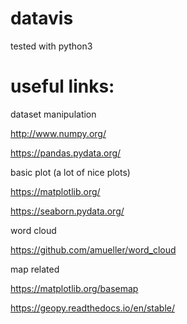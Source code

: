 # datavis

tested with python3

# useful links:

dataset manipulation

http://www.numpy.org/

https://pandas.pydata.org/

basic plot (a lot of nice plots)

https://matplotlib.org/

https://seaborn.pydata.org/

word cloud

https://github.com/amueller/word_cloud

map related

https://matplotlib.org/basemap

https://geopy.readthedocs.io/en/stable/
